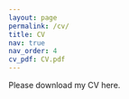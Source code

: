 ```yaml
---
layout: page
permalink: /cv/
title: CV
nav: true
nav_order: 4
cv_pdf: CV.pdf
---
```

Please download my CV here.